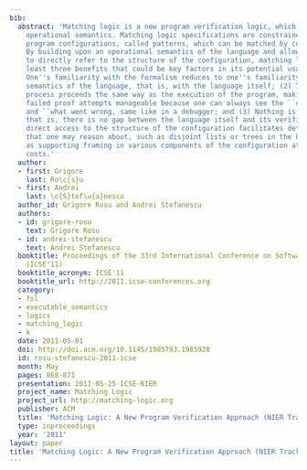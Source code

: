 ```yaml
---
bib:
  abstract: 'Matching logic is a new program verification logic, which builds upon
    operational semantics. Matching logic specifications are constrained symbolic
    program configurations, called patterns, which can be matched by concrete configurations.
    By building upon an operational semantics of the language and allowing specifications
    to directly refer to the structure of the configuration, matching logic has at
    least three benefits that could be key factors in its potential usability: (1)
    One''s familiarity with the formalism reduces to one''s familiarity with the operational
    semantics of the language, that is, with the language itself; (2) The verification
    process proceeds the same way as the execution of the program, making debugging
    failed proof attempts manageable because one can always see the ``current configuration
    and ``what went wrong, same like in a debugger; and (3) Nothing is lost in translation,
    that is, there is no gap between the language itself and its verifier. Moreover,
    direct access to the structure of the configuration facilitates defining sub-patterns
    that one may reason about, such as disjoint lists or trees in the heap, as well
    as supporting framing in various components of the configuration at no additional
    costs.'
  author:
  - first: Grigore
    last: Ro\c{s}u
  - first: Andrei
    last: \c{S}tef\u{a}nescu
  author_id: Grigore Rosu and Andrei Stefanescu
  authors:
  - id: grigore-rosu
    text: Grigore Rosu
  - id: andrei-stefanescu
    text: Andrei Stefanescu
  booktitle: Proceedings of the 33rd International Conference on Software Engineering
    (ICSE'11)
  booktitle_acronym: ICSE'11
  booktitle_url: http://2011.icse-conferences.org
  category:
  - fsl
  - executable_semantics
  - logics
  - matching_logic
  - k
  date: 2011-05-01
  doi: http://doi.acm.org/10.1145/1985793.1985928
  id: rosu-stefanescu-2011-icse
  month: May
  pages: 868-871
  presentation: 2011-05-25-ICSE-NIER
  project_name: Matching Logic
  project_url: http://matching-logic.org
  publisher: ACM
  title: 'Matching Logic: A New Program Verification Approach (NIER Track)'
  type: inproceedings
  year: '2011'
layout: paper
title: 'Matching Logic: A New Program Verification Approach (NIER Track)'
---
```

